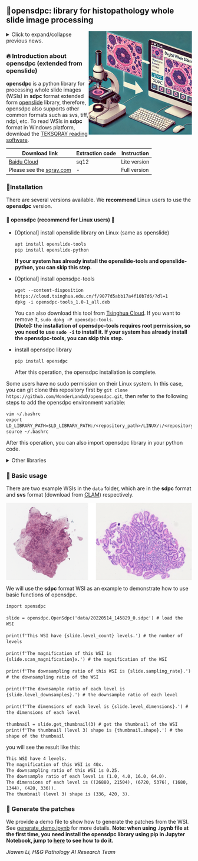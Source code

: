 ## 🌟opensdpc: library for histopathology whole slide image processing 

<img src="cover/pathology_slide_to_wsi_sdpc.png" width="280px" align="right" />

<details>
  <summary>Click to expand/collapse previous news.</summary>

### 📚Updating News
#### 🧀 2024.09.27
We have reorganized the previous pipeline and opened a new python library called opensdpc. Here are some of its features:
1. Corrected the usage of some functions in the previous sdpc-for-python and sdpc-linux libraries. Now they are completely aligned with the openslide library. Specifically, the following two contents have been changed: 
  -  `slide.level_dimension` -> `slide.level_dimensions`
  -  `img = Image.fromarray(slide.read_region((cut_x, cut_y), patch_level, (tile_size, tile_size)))` -> `img = slide.read_region((x_start, y_start), args.WSI_level, (x_offset, y_offset)).convert('RGB')`
2. The previous method required changing the environment variables, now it is no longer neccessary to modify them manually
3. The previous sdpc and openslide library have been integrated, now a unified interface is used to call them. Therefore, the opensdpc supports .sdpc and all WSI formats supported by other openslide libraries.

#### 🧀 2024.09.22
1. Some users' machines are not compatible with the latest compiled packages. For this reason, you can still use old versions. See: [old version for sdpc library](https://github.com/WonderLandxD/sdpc-for-python/tree/4c03a32473eb88f24283446c0967e5053f083896).
2. Due to copyright restrictions, I cannot directly provide the software for converting sdpc to svs. I am actively communicating with the company and providing an open source interface. Please contact the slide-scanner after-sales staff to request it. See [sqray.com](https://www.sqray.com/service/scanFilm) for more details.
3. Provide an example for generating patches with multiple thread in order to provide pre-processing for huge datasets. See [this subsection](https://github.com/WonderLandxD/sdpc-for-python/tree/main?tab=readme-ov-file#demo-code-of-using-sdpc-and-openslide-library-to-crop-the-patches).

[Note]
 please use **version==1.5** if you want to use sdpc-linux. I may be slow to reply, thank you for the patience 😊.

If you don't know how to deal with the old version, here is a simple plug-and-play process:
- Step1: Click the [Tsinghua cloud link](https://cloud.tsinghua.edu.cn/f/d1da5598c9c849d98e3f/?dl=1) to download LINUX.zip directly;
- Step2: Replace the unzipped LINUX folder with the LINUX folder of the sdpc package in your own environment;
- Step3: Write the absolute path of the LINUX folder and the ffmpeg folder inside it into the environment variable, see the issue [#2](https://github.com/WonderLandxD/sdpc-for-python/issues/2) for more details
- Step4: Just enter `import sdpc` in python to use it. 

#### 🧀 2024.02.03
1. Updated Part "Troubleshooting"

#### 🧀 2023.12.26
1. **sdpc-linux** and **sdpc-win** are no longer be updated. The latest library **sdpc-for-python** is a new version for Sdpc Python library, which can be used in both Windows and Linux Systems.
2. The color correction has been updated. Now the color of the cropped patches are consistent with the color in the reading software.
3. Changed function name `level_downsample` to `level_downsamples`.
4. Chineses paths have been supported.
5. Added a function to view the magnification directly: `wsi.scan_magnification()`.
6. Added a function to view the sampling ratio directly：`wsi.sampling_rate()`.
7. Added a function of obtaining the thumbnail image: `wsi.get_thumbnail(thumbnail_level)`.
8. The `wsi.crop_patches()` function has been added. Now you can call the function directly in the code to separate the foreground tissue area and crop the patches (Using Pillow Library to save patches).
9. Added a option that can normalize images in `wsi.crop_patches()` function, it normalizes by H and E channels.

</details>


    



### 🔥 Introduction about opensdpc (extended from openslide)

**opensdpc** is a python library for processing whole slide images (WSIs) in **sdpc** format extended form [openslide](https://openslide.org/) library, therefore, opensdpc also supports other common formats such as svs, tiff, ndpi, etc. To read WSIs in **sdpc** format in Windows platform, download the [TEKSQRAY reading software](https://www.sqray.com/Download).

|  Download link | Extraction code | Instruction |
|  ----  | ----  | ----  |
| [Baidu Cloud](https://pan.baidu.com/s/1A4oOSlS2pCTsSRmQ_eCljQ)  | sq12 | Lite version |
| Please see the [sqray.com](https://www.sqray.com/Download) | - | Full version |

### 🎈Installation
There are several versions available. We **recommend** Linux users to use the **opensdpc** version.

#### 🌟 opensdpc (recommend for Linux users) 🌟

-  [Optional] install openslide library on Linux (same as openslide)

    ```
    apt install openslide-tools
    pip install openslide-python
    ```
    **If your system has already install the openslide-tools and openslide-python, you can skip this step.**
-  [Optional] install opensdpc-tools

    ```
    wget --content-disposition https://cloud.tsinghua.edu.cn/f/9077d5abb17a4f10b7d6/?dl=1
    dpkg -i opensdpc-tools_1.0-1_all.deb
    ```
    You can also download this tool from [Tsinghua Cloud](https://cloud.tsinghua.edu.cn/f/9077d5abb17a4f10b7d6/?dl=1). If you want to remove it, `sudo dpkg -P opensdpc-tools`. \
    **[Note]: the installation of opensdpc-tools requires root permission, so you need to use `sudo -i` to install it. If your system has already install the opensdpc-tools, you can skip this step.**

-  install opensdpc library

    ```
    pip install opensdpc
    ```
    After this operation, the opensdpc installation is complete.
  
Some users have no sudo permission on their Linux system. In this case, you can git clone this repository first by `git clone https://github.com/WonderLandxD/opensdpc.git`, then refer to the following steps to add the opensdpc environment variable:
```
vim ~/.bashrc
export LD_LIBRARY_PATH=$LD_LIBRARY_PATH:/<repository_path>/LINUX/:/<repository_path>/LINUX/ffmpeg/
source ~/.bashrc
```

After this operation, you can also import opensdpc library in your python code.

<details>
  <summary>Other libraries</summary>

#### 🌟 sdpc-win (for windows users **only**) 🌟
- install sdpc-win library

    ```
    pip install sdpc-win
    ```
    After this operation, the sdpc-win installation is complete.

#### 🙁 sdpc-for-python (not recommended, higher ubuntu systems are required) 🙁
- install sdpc-for-python library

    ```
    pip install sdpc-for-python
    ```
    After this operation, the sdpc-for-python installation is complete.

#### 🙁 sdpc-linux (not recommended, some bug are need to fixed manually) 🙁
- install sdpc-linux library

    ```
    pip install sdpc-linux==1.5
    ```
    After this operation, the sdpc-linux installation is complete.

</details>
<!-- |  Platform   |  PyPI installer |
|  ----  | ----  |
| Windows/Linux  | `pip install sdpc-for-python` | -->


### 🚀 Basic usage
There are two example WSIs in the `data` folder, which are in the **sdpc** format and **svs** format (download from [CLAM](https://github.com/mahmoodlab/CLAM/blob/master/heatmaps/demo/slides/C3L-01663-21.svs)) respectively. 

<img src="cover/slide_demo.png" width="700px" align="center"/>

We will use the **sdpc** format WSI as an example to demonstrate how to use basic functions of opensdpc.

```
import opensdpc

slide = opensdpc.OpenSdpc('data/20220514_145829_0.sdpc') # load the WSI

print(f'This WSI have {slide.level_count} levels.') # the number of levels

print(f'The magnification of this WSI is {slide.scan_magnification}x.') # the magnification of the WSI

print(f'The downsampling ratio of this WSI is {slide.sampling_rate}.') # the downsampling ratio of the WSI

print(f'The downsample ratio of each level is {slide.level_downsamples}.') # the downsample ratio of each level

print(f'The dimensions of each level is {slide.level_dimensions}.') # the dimensions of each level

thumbnail = slide.get_thumbnail(3) # get the thumbnail of the WSI
print(f'The thumbnail (level 3) shape is {thumbnail.shape}.') # the shape of the thumbnail
```

you will see the result like this:
```
This WSI have 4 levels.
The magnification of this WSI is 40x.
The downsampling ratio of this WSI is 0.25.
The downsample ratio of each level is (1.0, 4.0, 16.0, 64.0).
The dimensions of each level is ((26880, 21504), (6720, 5376), (1680, 1344), (420, 336)).
The thumbnail (level 3) shape is (336, 420, 3).
```

### 🚉 Generate the patches

We provide a demo file to show how to generate the patches from the WSI. See [generate_demo.ipynb](data/generate_demo.ipynb) for more details. **Note: when using .ipynb file at the first time, you need install the opensdpc library using pip in Jupyter Notebook, jump to [here](data/generate_demo.ipynb) to see how to do it.**


*Jiawen Li, H&G Pathology AI Research Team*
